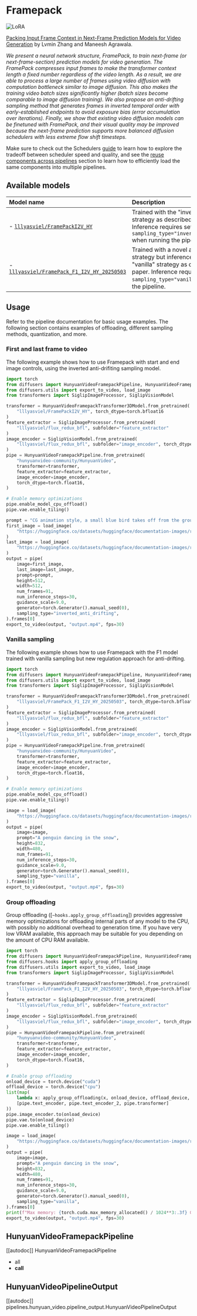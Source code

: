 <!-- Copyright 2025 The HuggingFace Team. All rights reserved.
#
# Licensed under the Apache License, Version 2.0 (the "License");
# you may not use this file except in compliance with the License.
# You may obtain a copy of the License at
#
#     http://www.apache.org/licenses/LICENSE-2.0
#
# Unless required by applicable law or agreed to in writing, software
# distributed under the License is distributed on an "AS IS" BASIS,
# WITHOUT WARRANTIES OR CONDITIONS OF ANY KIND, either express or implied.
# See the License for the specific language governing permissions and
# limitations under the License. -->

# Framepack

<div class="flex flex-wrap space-x-1">
  <img alt="LoRA" src="https://img.shields.io/badge/LoRA-d8b4fe?style=flat"/>
</div>

[Packing Input Frame Context in Next-Frame Prediction Models for Video Generation](https://huggingface.co/papers/2504.12626) by Lvmin Zhang and Maneesh Agrawala.

*We present a neural network structure, FramePack, to train next-frame (or next-frame-section) prediction models for video generation. The FramePack compresses input frames to make the transformer context length a fixed number regardless of the video length. As a result, we are able to process a large number of frames using video diffusion with computation bottleneck similar to image diffusion. This also makes the training video batch sizes significantly higher (batch sizes become comparable to image diffusion training). We also propose an anti-drifting sampling method that generates frames in inverted temporal order with early-established endpoints to avoid exposure bias (error accumulation over iterations). Finally, we show that existing video diffusion models can be finetuned with FramePack, and their visual quality may be improved because the next-frame prediction supports more balanced diffusion schedulers with less extreme flow shift timesteps.*

<Tip>

Make sure to check out the Schedulers [guide](../../using-diffusers/schedulers) to learn how to explore the tradeoff between scheduler speed and quality, and see the [reuse components across pipelines](../../using-diffusers/loading#reuse-a-pipeline) section to learn how to efficiently load the same components into multiple pipelines.

</Tip>

## Available models

| Model name | Description |
|:---|:---|
- [`lllyasviel/FramePackI2V_HY`](https://huggingface.co/lllyasviel/FramePackI2V_HY) | Trained with the "inverted anti-drifting" strategy as described in the paper. Inference requires setting `sampling_type="inverted_anti_drifting"` when running the pipeline. |
- [`lllyasviel/FramePack_F1_I2V_HY_20250503`](https://huggingface.co/lllyasviel/FramePack_F1_I2V_HY_20250503) | Trained with a novel anti-drifting strategy but inference is performed in "vanilla" strategy as described in the paper. Inference requires setting `sampling_type="vanilla"` when running the pipeline. |

## Usage

Refer to the pipeline documentation for basic usage examples. The following section contains examples of offloading, different sampling methods, quantization, and more.

### First and last frame to video

The following example shows how to use Framepack with start and end image controls, using the inverted anti-drifiting sampling model.

```python
import torch
from diffusers import HunyuanVideoFramepackPipeline, HunyuanVideoFramepackTransformer3DModel
from diffusers.utils import export_to_video, load_image
from transformers import SiglipImageProcessor, SiglipVisionModel

transformer = HunyuanVideoFramepackTransformer3DModel.from_pretrained(
    "lllyasviel/FramePackI2V_HY", torch_dtype=torch.bfloat16
)
feature_extractor = SiglipImageProcessor.from_pretrained(
    "lllyasviel/flux_redux_bfl", subfolder="feature_extractor"
)
image_encoder = SiglipVisionModel.from_pretrained(
    "lllyasviel/flux_redux_bfl", subfolder="image_encoder", torch_dtype=torch.float16
)
pipe = HunyuanVideoFramepackPipeline.from_pretrained(
    "hunyuanvideo-community/HunyuanVideo",
    transformer=transformer,
    feature_extractor=feature_extractor,
    image_encoder=image_encoder,
    torch_dtype=torch.float16,
)

# Enable memory optimizations
pipe.enable_model_cpu_offload()
pipe.vae.enable_tiling()

prompt = "CG animation style, a small blue bird takes off from the ground, flapping its wings. The bird's feathers are delicate, with a unique pattern on its chest. The background shows a blue sky with white clouds under bright sunshine. The camera follows the bird upward, capturing its flight and the vastness of the sky from a close-up, low-angle perspective."
first_image = load_image(
    "https://huggingface.co/datasets/huggingface/documentation-images/resolve/main/diffusers/flf2v_input_first_frame.png"
)
last_image = load_image(
    "https://huggingface.co/datasets/huggingface/documentation-images/resolve/main/diffusers/flf2v_input_last_frame.png"
)
output = pipe(
    image=first_image,
    last_image=last_image,
    prompt=prompt,
    height=512,
    width=512,
    num_frames=91,
    num_inference_steps=30,
    guidance_scale=9.0,
    generator=torch.Generator().manual_seed(0),
    sampling_type="inverted_anti_drifting",
).frames[0]
export_to_video(output, "output.mp4", fps=30)
```

### Vanilla sampling

The following example shows how to use Framepack with the F1 model trained with vanilla sampling but new regulation approach for anti-drifting.

```python
import torch
from diffusers import HunyuanVideoFramepackPipeline, HunyuanVideoFramepackTransformer3DModel
from diffusers.utils import export_to_video, load_image
from transformers import SiglipImageProcessor, SiglipVisionModel

transformer = HunyuanVideoFramepackTransformer3DModel.from_pretrained(
    "lllyasviel/FramePack_F1_I2V_HY_20250503", torch_dtype=torch.bfloat16
)
feature_extractor = SiglipImageProcessor.from_pretrained(
    "lllyasviel/flux_redux_bfl", subfolder="feature_extractor"
)
image_encoder = SiglipVisionModel.from_pretrained(
    "lllyasviel/flux_redux_bfl", subfolder="image_encoder", torch_dtype=torch.float16
)
pipe = HunyuanVideoFramepackPipeline.from_pretrained(
    "hunyuanvideo-community/HunyuanVideo",
    transformer=transformer,
    feature_extractor=feature_extractor,
    image_encoder=image_encoder,
    torch_dtype=torch.float16,
)

# Enable memory optimizations
pipe.enable_model_cpu_offload()
pipe.vae.enable_tiling()

image = load_image(
    "https://huggingface.co/datasets/huggingface/documentation-images/resolve/main/diffusers/penguin.png"
)
output = pipe(
    image=image,
    prompt="A penguin dancing in the snow",
    height=832,
    width=480,
    num_frames=91,
    num_inference_steps=30,
    guidance_scale=9.0,
    generator=torch.Generator().manual_seed(0),
    sampling_type="vanilla",
).frames[0]
export_to_video(output, "output.mp4", fps=30)
```

### Group offloading

Group offloading ([`~hooks.apply_group_offloading`]) provides aggressive memory optimizations for offloading internal parts of any model to the CPU, with possibly no additional overhead to generation time. If you have very low VRAM available, this approach may be suitable for you depending on the amount of CPU RAM available.

```python
import torch
from diffusers import HunyuanVideoFramepackPipeline, HunyuanVideoFramepackTransformer3DModel
from diffusers.hooks import apply_group_offloading
from diffusers.utils import export_to_video, load_image
from transformers import SiglipImageProcessor, SiglipVisionModel

transformer = HunyuanVideoFramepackTransformer3DModel.from_pretrained(
    "lllyasviel/FramePack_F1_I2V_HY_20250503", torch_dtype=torch.bfloat16
)
feature_extractor = SiglipImageProcessor.from_pretrained(
    "lllyasviel/flux_redux_bfl", subfolder="feature_extractor"
)
image_encoder = SiglipVisionModel.from_pretrained(
    "lllyasviel/flux_redux_bfl", subfolder="image_encoder", torch_dtype=torch.float16
)
pipe = HunyuanVideoFramepackPipeline.from_pretrained(
    "hunyuanvideo-community/HunyuanVideo",
    transformer=transformer,
    feature_extractor=feature_extractor,
    image_encoder=image_encoder,
    torch_dtype=torch.float16,
)

# Enable group offloading
onload_device = torch.device("cuda")
offload_device = torch.device("cpu")
list(map(
    lambda x: apply_group_offloading(x, onload_device, offload_device, offload_type="leaf_level", use_stream=True, low_cpu_mem_usage=True),
    [pipe.text_encoder, pipe.text_encoder_2, pipe.transformer]
))
pipe.image_encoder.to(onload_device)
pipe.vae.to(onload_device)
pipe.vae.enable_tiling()

image = load_image(
    "https://huggingface.co/datasets/huggingface/documentation-images/resolve/main/diffusers/penguin.png"
)
output = pipe(
    image=image,
    prompt="A penguin dancing in the snow",
    height=832,
    width=480,
    num_frames=91,
    num_inference_steps=30,
    guidance_scale=9.0,
    generator=torch.Generator().manual_seed(0),
    sampling_type="vanilla",
).frames[0]
print(f"Max memory: {torch.cuda.max_memory_allocated() / 1024**3:.3f} GB")
export_to_video(output, "output.mp4", fps=30)
```

## HunyuanVideoFramepackPipeline

[[autodoc]] HunyuanVideoFramepackPipeline
  - all
  - __call__

## HunyuanVideoPipelineOutput

[[autodoc]] pipelines.hunyuan_video.pipeline_output.HunyuanVideoPipelineOutput

